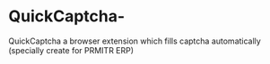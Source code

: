 # QuickCaptcha-
QuickCaptcha a browser extension which fills captcha automatically (specially create for PRMITR ERP)
